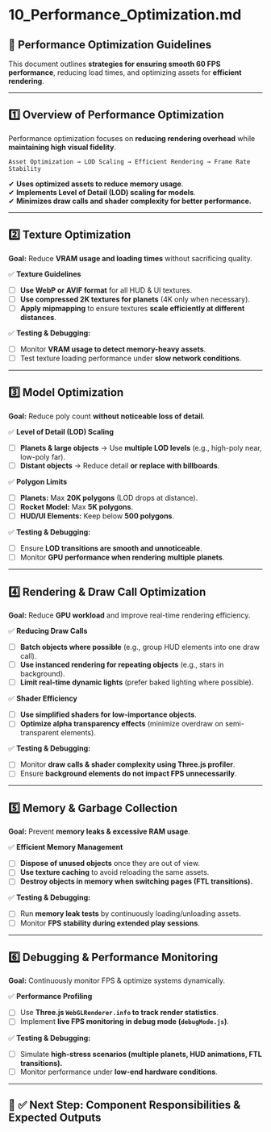 # **10_Performance_Optimization.md**

## **📌 Performance Optimization Guidelines**
This document outlines **strategies for ensuring smooth 60 FPS performance**, reducing load times, and optimizing assets for **efficient rendering**.

---

## **1️⃣ Overview of Performance Optimization**
Performance optimization focuses on **reducing rendering overhead** while **maintaining high visual fidelity**.

```plaintext
Asset Optimization → LOD Scaling → Efficient Rendering → Frame Rate Stability
```

✔ **Uses optimized assets to reduce memory usage**.  
✔ **Implements Level of Detail (LOD) scaling for models**.  
✔ **Minimizes draw calls and shader complexity for better performance.**  

---

## **2️⃣ Texture Optimization**
**Goal:** Reduce **VRAM usage and loading times** without sacrificing quality.  

✅ **Texture Guidelines**  
- [ ] **Use WebP or AVIF format** for all HUD & UI textures.  
- [ ] **Use compressed 2K textures for planets** (4K only when necessary).  
- [ ] **Apply mipmapping** to ensure textures **scale efficiently at different distances**.  

✅ **Testing & Debugging:**  
- [ ] Monitor **VRAM usage to detect memory-heavy assets**.  
- [ ] Test texture loading performance under **slow network conditions**.  

---

## **3️⃣ Model Optimization**
**Goal:** Reduce poly count **without noticeable loss of detail**.  

✅ **Level of Detail (LOD) Scaling**  
- [ ] **Planets & large objects** → Use **multiple LOD levels** (e.g., high-poly near, low-poly far).  
- [ ] **Distant objects** → Reduce detail **or replace with billboards**.  

✅ **Polygon Limits**  
- [ ] **Planets:** Max **20K polygons** (LOD drops at distance).  
- [ ] **Rocket Model:** Max **5K polygons**.  
- [ ] **HUD/UI Elements:** Keep below **500 polygons**.  

✅ **Testing & Debugging:**  
- [ ] Ensure **LOD transitions are smooth and unnoticeable**.  
- [ ] Monitor **GPU performance when rendering multiple planets**.  

---

## **4️⃣ Rendering & Draw Call Optimization**
**Goal:** Reduce **GPU workload** and improve real-time rendering efficiency.  

✅ **Reducing Draw Calls**  
- [ ] **Batch objects where possible** (e.g., group HUD elements into one draw call).  
- [ ] **Use instanced rendering for repeating objects** (e.g., stars in background).  
- [ ] **Limit real-time dynamic lights** (prefer baked lighting where possible).  

✅ **Shader Efficiency**  
- [ ] **Use simplified shaders for low-importance objects**.  
- [ ] **Optimize alpha transparency effects** (minimize overdraw on semi-transparent elements).  

✅ **Testing & Debugging:**  
- [ ] Monitor **draw calls & shader complexity using Three.js profiler**.  
- [ ] Ensure **background elements do not impact FPS unnecessarily**.  

---

## **5️⃣ Memory & Garbage Collection**
**Goal:** Prevent **memory leaks & excessive RAM usage**.  

✅ **Efficient Memory Management**  
- [ ] **Dispose of unused objects** once they are out of view.  
- [ ] **Use texture caching** to avoid reloading the same assets.  
- [ ] **Destroy objects in memory when switching pages (FTL transitions).**  

✅ **Testing & Debugging:**  
- [ ] Run **memory leak tests** by continuously loading/unloading assets.  
- [ ] Monitor **FPS stability during extended play sessions**.  

---

## **6️⃣ Debugging & Performance Monitoring**
**Goal:** Continuously monitor FPS & optimize systems dynamically.  

✅ **Performance Profiling**  
- [ ] Use **Three.js `WebGLRenderer.info` to track render statistics**.  
- [ ] Implement **live FPS monitoring in debug mode (`debugMode.js`)**.  

✅ **Testing & Debugging:**  
- [ ] Simulate **high-stress scenarios (multiple planets, HUD animations, FTL transitions).**  
- [ ] Monitor performance under **low-end hardware conditions**.  

---

## **📌 ✅ Next Step: Component Responsibilities & Expected Outputs**

